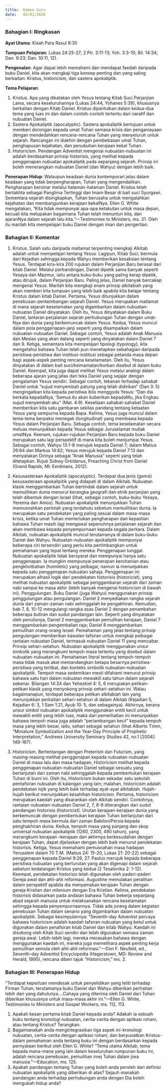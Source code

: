 ```yaml
---
title:  Komen Guru
date:   03/01/2020
---
```


### Bahagian I: Ringkasan

**Ayat Utama**: Kisah Para Rasul 8:30

**Tumpuan Pelajaran**: Lukas 24:25-27; 2 Ptr. 3:11-13; Yoh. 3:3-10; Bil. 14:34; Dan. 9:23; Dan. 10:11, 12).

**Pengenalan**: Agar dapat lebih memahami dan mendapat faedah daripada buku Daniel, kita akan mengkaji tiga konsep penting dan yang saling berkaitan: Kristus, historicism, dan sastera apokaliptik.

**Tema Pelajaran**:

1. 	Kristus. Apa yang dikatakan oleh Yesus tentang Kitab Suci Perjanjian Lama, secara keseluruhannya (Lukas 24:44, Yohanes 5:39), khususnya berkaitan dengan Kitab Daniel. Kristus dipantulkan dalam kedua-dua tema yang luas ini dan dalam contoh-contoh tertentu dari naratif dan nubuatan Daniel.
2.	Sastera Apokaliptik (apocalyptic). Sastera apokaliptik bertujuan untuk memberi dorongan kepada umat Tuhan semasa krisis dan penganiayaan dengan mendedahkan rencana-rencana Tuhan yang menyeluruh untuk sejarah. Rancangan ini diakhiri dengan pembebasan umat Tuhan, penghapusan kejahatan, dan penubuhan kerajaan kekal Tuhan.
3.  Historicism. Pendangan Adventist mengenai nubuatan-nubuatan ini adalah berdasarkan prinsip historisis, yang melihat kepada penggenapan nubuatan apokaliptik pada sepanjang sejarah. Prinsip ini boleh menerangkan nubuatan Daniel (dan Wahyu) dengan lebih baik.

**Penerapan Hidup**: Walaupun keadaan dunia kontemporari jelas dalam keadaan yang tidak berpengharapan, Tuhan yang mengendalikan. Pengharapan bersinar melalui halaman-halaman Daniel. Kristus telah bertakhta sebagai Panglima Tertinggi dan Imam Besar di bait suci Syurgawi. Sementara sejarah disingkapkan, Tuhan berusaha untuk mengalahkan kejahatan dan membangunkan kerajaan kekalNya. Ellen G. White mengatakan, “Kita tidak mempunyai apa-apa ketakutan untuk masa depan, kecuali kita melupakan bagaimana Tuhan telah menuntun kita, dan ajaranNya dalam sejarah  lalu kita.”—Testimonies to Ministers, ms. 31. Oleh itu marilah kita mempelajari buku Daniel dengan iman dan pengertian.

### Bahagian II: Komentar

1. 	Kristus. Salah satu daripada matlamat terpenting mengkaji Alkitab adalah untuk mempelajari tentang Yesus. Lagipun, Kitab Suci, bermula dari Kejadian sehingga kepada Wahyu memberikan kesaksian tentang Yesus. Terdapat kira-kira 200 rujukan dalam Perjanjian Baru berasal dari kitab Daniel. Melalui perbandingan, Daniel dipetik sama banyak seperti Yesaya dan Mazmur, iaitu antara buku-buku yang paling kerap dipetik, atau dirujuk, dalam Perjanjian Baru. Paling jelas, Daniel banyak bercakap mengenai Yesus. Marilah kita mengkaji enam prinsip alkitabiah yang akan memberi kita tumpuan yang lebih baik apabila kita belajar tentang Kristus dalam kitab Daniel.
Pertama, Yesus ditunjukkan dalam penebusan-perkembangan sejarah Daniel. Yesus merupakan matlamat di mana sejarah keselamatan yang digambarkan dalam nubuatan-nubuatan Daniel dinyatakan. Oleh itu, Yesus dinyatakan dalam Buku Daniel, lantaran  perjalanan sejarah  perhubungan Tuhan dengan umat-Nya dan dunia yang berkemuncak dalam Yesus.
Kedua, Yesus muncul dalam pola penggenapan-janji seperti yang disampaikan dalam nubuatan-nubuatan Daniel. Sebagai contoh, Yesus adalah Anak Manusia dan Mesias yang akan datang seperti yang dinyatakan dalam Daniel 7 dan 9.
Ketiga, sementara kita mempelajari tipologi (typology), kita mengetahui bahawa Tuhan telah pun menetapkan sebahagian daripada peristiwa-peristiwa dan institusi-institusi sebagai petanda masa depan bagi aspek-aspek penting rencana keselamatan. Oleh itu, Yesus dinyatakan di dalam bait suci/keimamatan/korban disebut di dalam buku Daniel.
Keempat, kita juga dapat melihat Yesus melalui analogi dalam beberapa ajaran yang jelas dari teks Daniel yang sejajar dengan pengalaman  Yesus sendiri. Sebagai contoh, tekanan terhadap sahabat Daniel untuk “sujud menyembah patung yang telah didirikan” (Dan 3: 5) mengingatkan kita kepada peristiwa iblis menggoda Yesus: “Dan dia berkata kepadaNya, ‘Semua itu akan kuberikan kepadaMu, jika Engkau sujud menyembah aku” (Mat. 4:9). Kesetiaan sahabat-sahabat Daniel memberikan kita satu gambaran sekilas pandang tentang ketaatan Yesus yang sempurna kepada Bapa.
Kelima, Yesus juga muncul dalam tema-tema berpaksi menegak (longitudinal) yang membawa kepada Yesus dalam Perjanjian Baru. Sebagai contoh, tema keselamatan secara meluas menunjukkan kepada Yesus sebagai Juruselamat mutlak umatNya.
Keenam, rujukan-rujukan Perjanjian Baru kepada buku Daniel merupakan satu lagi perspektif di mana kita boleh menjumpai Yesus. Sebagai contoh, Wahyu 13:1-8 merujuk kepada Daniel 7; dalam Matius 26:64 dan Markus 14:62; Yesus merujuk kepada Daniel 7:13 dan menyatakan Dirinya sebagai “Anak Manusia” seperti yang telah ditetapkan. Rujuk Sidney Greidanus, Preaching Christ from Daniel (Grand Rapids, MI: Eerdmans, 2012).

2. Kesusasteraan Apokaliptik (apocalyptic). Terdapat dua jenis (genre) kesusasteraan apokalipitik yang didapati di dalam Alkitab. Nubuatan klasik menggambarkan Tuhan bertindak dalam sejarah untuk memulihkan dunia menurut kerangka geografi dan etnik perjanjian yang telah dibentuk dengan Israel (lihat, sebagai contoh, buku-buku Yesaya, Yeremia dan Amos). Nubuatan apokaliptik menunjukkan Tuhan memusnahkan perintah yang terdahulu sebelum memulihkan dunia. Ia merupakan satu pendekatan yang paling sesuai dalam masa-masa krisis, ketika umat Tuhan memerlukan pengharapan dan kepastian bahawa Tuhan masih lagi mengawal sepenuhnya perjalanan sejarah dan akan membawa kepada penyempurnaan kepada segala perkara. Dalam Alkitab, nubuatan apokaliptik muncul terutamanya di dalam buku-buku Daniel dan Wahyu. Nubuatan-nubuatan apokaliptik mempunyai beberapa ciri tersendiri yang perlu kita pertimbangkan untuk pemahaman yang tepat tentang mereka:
Penggenapan tunggal. Nubuatan apokaliptik tidak bersyarat dan mempunyai hanya satu penggenapan. Ia mungkin mempunyai penerapan kerohanian atau pengkhotbahan (homiletic) yang pelbagai, namun ia menunjukkan kepada satu penggenapan nubuatan sahaja. Penggenapan ini merupakan alhasil logik dari pendekatan historisis (historicist), yang melihat nubuatan apokaliptik sebagai penggambaran sejarah dari zaman nabi sampai ke masa akhir (lebih banyak mengenai historicism di bawah ini).
Penggulungan. Buku Daniel (juga Wahyu) menggunakan prinsip penggulungan atau pengulangan. Daniel 2 menyediakan rangka sejarah dunia dari zaman-zaman nabi sehinggalah ke pengakhiran. Kemudian, bab 7, 8, 10-12 mengulangi rangka asas Daniel 2 dengan penambahan beberapa butiran dan sudut pandangan lain. Seperti yang dinyatakan oleh penulisnya, Daniel 2 menggambarkan pemulihan kerajaan, Daniel 7 menggambarkan pengembalian raja; Daniel 8 menggambarkan pemulihan orang-orang Israel. Pemahaman yang jelas tentang prinsip pengulangan memberikan kawalan tafsiran untuk mengkaji pelbagai rantaian nubuatan Daniel, termasuk nubuatan Daniel 11 yang mencabar. 
Prinsip sehari-setahun. Nubuatan apokaliptik menggunakan unsur simbolik yang merangkumi tempoh masa tertentu yang disebut dalam nubuatan-nubuatan ini. Pemahaman literal tentang tempoh-tempoh masa tidak masuk akal memandangkan betapa besarnya peristiwa-peristiwa yang terlibat, dan konteks simbolik nubuatan-nubuatan apokaliptik. Tempoh masa sedemikian mesti difahami menurut prinsip bahawa satu hari dalam nubuatan mewakili satu tahun dalam sejarah sebenar. Bilangan 14:34 dan Yehezkiel 4: 5, 6 merupakan petikan-petikan klasik yang menyokong prinsip sehari-setahun ini. Walau bagaimanapun, terdapat beberapa petikan alkitabiah lain yang menunjukkan perkaitan sehari-setahun di dalam Alkitab (Kejadian 5, Kejadian 6: 3, 1 Sam 1:21, Ayub 10: 5, dan sebagainya). Akhirnya, kerana unsur simbol nubuatan apokaliptik menggunakan entiti kecil untuk mewakili entiti yang lebih luas, maka dari pemerhatian ini menunjukkan bahawa tempoh masa juga adalah “perlambangan kecil” kepada tempoh masa yang lebih besar, iaitu, sehari sebagai setahun (lihat Alberto Timm, “Miniature Symbolization and the Year-Day Principle of Prophetic Interpretation,” Andrews University Seminary Studies 42, no.1 [2004]: 149-167).

3.  Historicism. Bertentangan dengan Preterism dan Futurism, yang masing-masing melihat penggenapan kepada nubuatan-nubuatan Daniel di masa lalu dan masa hadapan, Historicism melihat kepada penggenapan nubuatan-nubuatan Daniel sebagai sesuatu yang berlanjutan dari zaman nabi sehinggalah kepada pembentukan kerajaan Tuhan di bumi ini. Oleh itu, Historicism bukan sekadar satu sekolah pentafsiran nubuatan di kalangan yang lain; malahan, historicism adalah pendekatan lojik yang lebih baik terhadap ayat-ayat alkitabiah. Hujah-hujah berikut menunjukkan kesahihan historicism.
Pertama, historicism merupakan kaedah yang disarankan oleh Alkitab sendiri. Contohnya, rantaian nubuatan-nubuatan Daniel 2, 7, 8-9 diterangkan dari sudut pandangan historisis (historicist). Urutan kerajaan-kerajaan dunia yang berkemuncak dengan pembentukan kerajaan Tuhan berlanjutan dari satu tempoh masa bermula dari zaman Babilon/Persia kepada penghakhiran dunia.
Kedua, tempoh masa yang panjang dan skop universal nubuatan apokaliptik (1260, 2300, 490 tahun), yang merangkumi kerajaan –kerajaan dan akhirnya berkesudahan dengan kerajaan Tuhan, dapat dijelaskan dengan lebih baik menurut pendekatan historisis.
Ketiga, Yesus memahami pemusnahan masa hadapan Yerusalem  dalam 70 T.M. (Matius 24: 15-20, Lukas 21: 20-22) sebagai penggenapan kepada Daniel 9:26, 27. Paulus merujuk kepada beberapa peristiwa nubuatan yang berturutan yang akan digenapi dalam sejarah sebelum kedatangan Kristus yang kedua (2 Tesalonika 2: 1-12).
Keempat, pendekatan historisis telah digunakan oleh paderi-paderi Gereja awal dan ahli-ahli reformasi. Augustine memulakan peralihan dalam perspektif apabila dia menyamakan kerajaan Tuhan dengan gereja Kristian dan milenium dengan Era Kristian.
Kelima, pendekatan historisis didasarkan pada andaian bahawa Tuhan bekerja sepanjang abad sejarah manusia untuk melaksanakan rencana keselamatan sehingga kepada penyempurnaannya. Tidak ada jurang dalam kegiatan penebusan Tuhan dalam senario yang digambarkan dalam nubuatan apokaliptik.
Sebagai kesimpulannya: “Seventh-day Adventist percaya bahawa historicism adalah kaedah tafsiran nubuatan yang betul untuk digunakan dalam penafsiran kitab Daniel dan kitab Wahyu. Kaedah ini disokong oleh Kitab Suci sendiri dan telah digunakan semasa zaman gereja awal. Lebih-lebih lagi, mereka merasakan bahawa dengan menggunakan kaedah ini, mereka juga memelihara aspek penting kerja pemulihan semula oleh ahli-ahli reformasi.”—Don F. Neufeld, ed., Seventh-day Adventist Encyclopedia (Hagerstown, MD: Review and Herald, 1995), rencana diberi tajuk “Historicism,” ms. 2.

### Bahagian III: Penerapan Hidup

“Terdapat keperluan mendesak untuk penyelidikan yang teliti terhadap Firman Tuhan; terutamanya buku Daniel dan Wahyu diberikan perhatian lebih dari yang dahulunya….Cahaya yang diterima oleh Daniel dari Tuhan diberikan khususnya untuk masa-masa akhir ini.”—Ellen G. White, Testimonies to Ministers and Gospel Workers, ms. 112, 113.

1. 	Apakah kesan pertama kitab Daniel kepada anda? Adakah ia sebuah buku tentang kronologi nubuatan, cerita-cerita dengan aplikasi rohani, atau tentang Kristus? Terangkan.
2. Bagaimanakah anda mengintegrasikan tiga aspek ini-kronologi nubuatan, cerita-cerita dengan aplikasi rohani, dan berpusatkan Kristus-dalam pemahaman anda tentang buku ini dengan berdasarkan kepada pernyataan berikut oleh Ellen G. White? “Tema utama Alkitab, tema kepada mana-mana yang lain dalam keseluruhan rumpunan buku ini, adalah rencana penebusan, pemulihan imej Tuhan dalam jiwa manusia.”—Education,  ms. 125.
3. 	Apakah pandangan tentang Tuhan yang boleh anda peroleh dari definisi nubuatan apokaliptik yang diberikan di atas? Sejauh manakah pandangan anda terhadap perhubungan anda dengan Dia boleh mengubah hidup anda?
